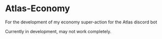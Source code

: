 # Atlas-Economy
For the development of my economy super-action for the Atlas discord bot

Currently in development, may not work completely.

